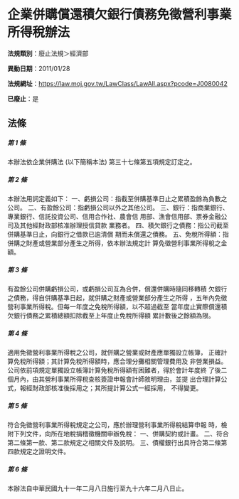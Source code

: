 # 企業併購償還積欠銀行債務免徵營利事業所得稅辦法

**法規類別**：廢止法規＞經濟部

**異動日期**：2011/01/28  

**法規網址**：https://law.moj.gov.tw/LawClass/LawAll.aspx?pcode=J0080042

**已廢止**：是



## 法條
##### 第 1 條
本辦法依企業併購法 (以下簡稱本法) 第三十七條第五項規定訂定之。


##### 第 2 條
本辦法用詞定義如下：
一、虧損公司：指截至併購基準日止之累積盈餘為負數之公司。
二、有盈餘公司：指虧損公司以外之其他公司。
三、銀行：指商業銀行、專業銀行、信託投資公司、信用合作社、農會信
    用部、漁會信用部、票券金融公司及其他經財政部核准辦理授信貸款
    業務者。
四、積欠銀行之債務：指公司截至併購基準日止，向銀行之借款已逾清償
    期而未償還之債務。
五、免稅所得額：指併購之財產或營業部分產生之所得，依本辦法規定計
    算免徵營利事業所得稅之金額。


##### 第 3 條
有盈餘公司併購虧損公司，或虧損公司互為合併，償還併購時隨同移轉積
欠銀行之債務，得自併購基準日起，就併購之財產或營業部分產生之所得
，五年內免徵營利事業所得稅。但每一年度之免稅所得額，以不超過截至
當年度止實際償還積欠銀行債務之累積總額扣除截至上年度止免稅所得額
累計數後之餘額為限。


##### 第 4 條
適用免徵營利事業所得稅之公司，就併購之營業或財產應單獨設立帳簿，
正確計算免稅所得額；其計算免稅所得額時，應合理分攤相關管理費用及
非營業損益。
公司依前項規定單獨設立帳簿計算免稅所得額有困難者，得於會計年度終
了後二個月內，由其營利事業所得稅查核簽證申報會計師敘明理由，並提
出合理計算公式，報經財政部核准後採用之；其所提計算公式一經採用，
不得變更。


##### 第 5 條
符合免徵營利事業所得稅規定之公司，應於辦理營利事業所得稅結算申報
時，檢附下列文件，向所在地稅捐稽徵機關申辦免稅：
一、併購契約或計畫。
二、符合第二條第一款、第二款規定之相關文件及說明。
三、債權銀行出具符合第二條第四款規定之證明文件。


##### 第 6 條
本辦法自中華民國九十一年二月八日施行至九十六年二月八日止。



